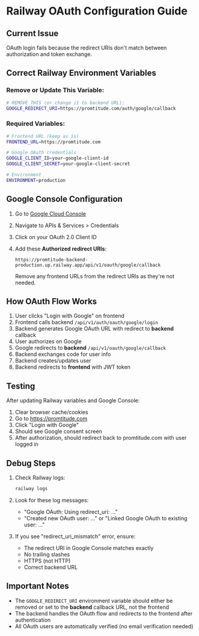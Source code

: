 # Railway OAuth Configuration Guide

## Current Issue
OAuth login fails because the redirect URIs don't match between authorization and token exchange.

## Correct Railway Environment Variables

### Remove or Update This Variable:
```bash
# REMOVE THIS (or change it to backend URL):
GOOGLE_REDIRECT_URI=https://promtitude.com/auth/google/callback
```

### Required Variables:
```bash
# Frontend URL (keep as is)
FRONTEND_URL=https://promtitude.com

# Google OAuth credentials
GOOGLE_CLIENT_ID=your-google-client-id
GOOGLE_CLIENT_SECRET=your-google-client-secret

# Environment
ENVIRONMENT=production
```

## Google Console Configuration

1. Go to [Google Cloud Console](https://console.cloud.google.com/)
2. Navigate to APIs & Services > Credentials
3. Click on your OAuth 2.0 Client ID
4. Add these **Authorized redirect URIs**:
   ```
   https://promtitude-backend-production.up.railway.app/api/v1/oauth/google/callback
   ```
   
   Remove any frontend URLs from the redirect URIs as they're not needed.

## How OAuth Flow Works

1. User clicks "Login with Google" on frontend
2. Frontend calls backend `/api/v1/auth/oauth/google/login`
3. Backend generates Google OAuth URL with redirect to **backend** callback
4. User authorizes on Google
5. Google redirects to **backend** `/api/v1/oauth/google/callback`
6. Backend exchanges code for user info
7. Backend creates/updates user
8. Backend redirects to **frontend** with JWT token

## Testing

After updating Railway variables and Google Console:

1. Clear browser cache/cookies
2. Go to https://promtitude.com
3. Click "Login with Google"
4. Should see Google consent screen
5. After authorization, should redirect back to promtitude.com with user logged in

## Debug Steps

1. Check Railway logs:
   ```bash
   railway logs
   ```

2. Look for these log messages:
   - "Google OAuth: Using redirect_uri: ..."
   - "Created new OAuth user: ..." or "Linked Google OAuth to existing user: ..."

3. If you see "redirect_uri_mismatch" error, ensure:
   - The redirect URI in Google Console matches exactly
   - No trailing slashes
   - HTTPS (not HTTP)
   - Correct backend URL

## Important Notes

- The `GOOGLE_REDIRECT_URI` environment variable should either be removed or set to the **backend** callback URL, not the frontend
- The backend handles the OAuth flow and redirects to the frontend after authentication
- All OAuth users are automatically verified (no email verification needed)